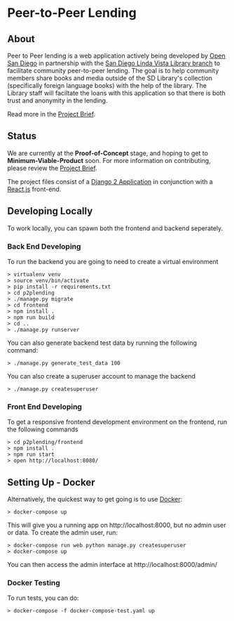 # Peer-to-Peer Lending

## About

Peer to Peer lending is a web application actively being developed by [Open San Diego](https://opensandiego.org) in partnership with the [San Diego Linda Vista Library branch](https://www.sandiego.gov/public-library/locations/linda-vista-library) to facilitate community peer-to-peer lending. The goal is to help community members share books and media outside of the SD Library's collection (specifically foreign language books) with the help of the library. The Library staff will faciltate the loans with this application so that there is both trust and anonymity in the lending.

Read more in the [Project Brief](PROJECT-BRIEF.md).

## Status

We are currently at the **Proof-of-Concept** stage, and hoping to get to **Minimum-Viable-Product** soon. For more information on contributing, please review the [Project Brief](PROJECT-BRIEF.md).

The project files consist of a [Django 2 Application](https://djangoproject.com) in conjunction with a [React.js](https://reactjs.org) front-end. 

## Developing Locally

To work locally, you can spawn both the frontend and backend seperately.


### Back End Developing

To run the backend you are going to need to create a virtual environment

~~~~~
> virtualenv venv
> source venv/bin/activate
> pip install -r requirements.txt
> cd p2plending
> ./manage.py migrate
> cd frontend
> npm install .
> npm run build
> cd ..
> ./manage.py runserver
~~~~~

You can also generate backend test data by running the following command:

~~~~~
> ./manage.py generate_test_data 100
~~~~~

You can also create a superuser account to manage the backend

~~~~~
> ./manage.py createsuperuser
~~~~~

### Front End Developing

To get a responsive frontend development environment on the frontend, run the following commands

~~~~~
> cd p2plending/frontend
> npm install .
> npm run start
> open http://localhost:8080/
~~~~~

## Setting Up - Docker

Alternatively, the quickest way to get going is to use [Docker](https://docker.com):

~~~~~
> docker-compose up
~~~~~

This will give you a running app on http://localhost:8000, but no admin user or data. To create the admin user, run:

~~~~~
> docker-compose run web python manage.py createsuperuser
> docker-compose up
~~~~~

You can then access the admin interface at http://localhost:8000/admin/

### Docker Testing

To run tests, you can do:

~~~~~
> docker-compose -f docker-compose-test.yaml up
~~~~~
